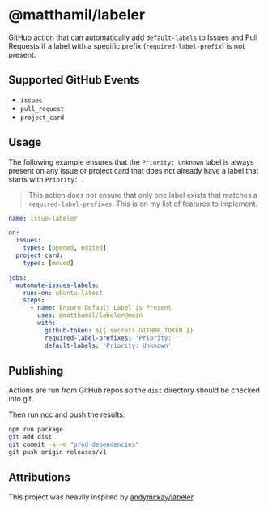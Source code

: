 # @matthamil/labeler

GitHub action that can automatically add `default-labels` to Issues and Pull Requests if a label with a specific prefix (`required-label-prefix`) is not present.

## Supported GitHub Events

* `issues`
* `pull_request`
* `project_card`

## Usage

The following example ensures that the `Priority: Unknown` label is always present on any issue or project card that does not already have a label that starts with `Priority: `.

> This action does *not* ensure that only one label exists that matches a `required-label-prefixes`. This is on my list of features to implement.

```yml
name: issue-labeler

on:
  issues:
    types: [opened, edited]
  project_card:
    types: [moved]

jobs:
  automate-issues-labels:
    runs-on: ubuntu-latest
    steps:
      - name: Ensure Default Label is Present
        uses: @matthamil/labeler@main
        with:
          github-token: ${{ secrets.GITHUB_TOKEN }}
          required-label-prefixes: 'Priority: '
          default-labels: 'Priority: Unknown'
```
## Publishing

Actions are run from GitHub repos so the `dist` directory should be checked into git. 

Then run [ncc](https://github.com/zeit/ncc) and push the results:
```bash
npm run package
git add dist
git commit -a -m "prod dependencies"
git push origin releases/v1
```
## Attributions

This project was heavily inspired by [andymckay/labeler](https://github.com/andymckay/labeler).